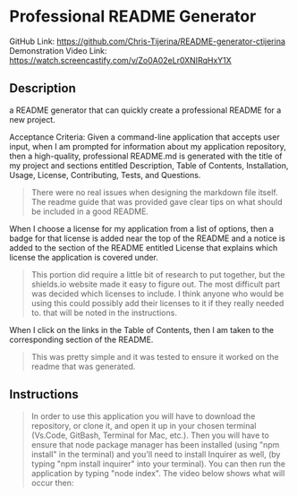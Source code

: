 # Professional README Generator
 GitHub Link: https://github.com/Chris-Tijerina/README-generator-ctijerina
 Demonstration Video Link: https://watch.screencastify.com/v/Zo0A02eLr0XNIRqHxY1X 

## Description
a README generator that can quickly create a professional README for a new project. 

Acceptance Criteria:
Given a command-line application that accepts user input, when I am prompted for information about my application repository, then a high-quality, professional README.md is generated with the title of my project and sections entitled Description, Table of Contents, Installation, Usage, License, Contributing, Tests, and Questions.

> There were no real issues when designing the markdown file itself. The readme guide that was provided gave clear tips on what should be included in a good README.

When I choose a license for my application from a list of options, then a badge for that license is added near the top of the README and a notice is added to the section of the README entitled License that explains which license the application is covered under.

> This portion did require a little bit of research to put together, but the shields.io website made it easy to figure out. The most difficult part was decided which licenses to include. I think anyone who would be using this could possibly add their licenses to it if they really needed to. that will be noted in the instructions. 

When I click on the links in the Table of Contents, then I am taken to the corresponding section of the README. 

> This was pretty simple and it was tested to ensure it worked on the readme that was generated. 

## Instructions 

> In order to use this application you will have to download the repository, or clone it, and open it up in your chosen terminal (Vs.Code, GitBash, Terminal for Mac, etc.). Then you will have to ensure that node package manager has been installed (using "npm install" in the terminal) and you'll need to install Inquirer as well, (by typing "npm install inquirer" into your terminal). You can then run the application by typing "node index". The video below shows what will occur then:









